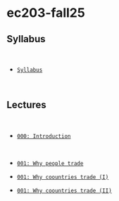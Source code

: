 # ec203-fall25



## Syllabus

<br>



- [`Syllabus`](https://raw.githack.com/marciosantetti/ec203-fall25/main/syllabus/syllabus-ec203-fall25.pdf)

<br>


## Lectures



<br>

- [`000: Introduction`](https://raw.githack.com/marciosantetti/ec203-fall25/refs/heads/main/lectures/000-intro/000-introduction.html)



<br>

- [`001: Why people trade`](https://raw.githack.com/marciosantetti/ec203-fall25/refs/heads/main/lectures/001-trade/001-trade-1.html)

- [`001: Why coountries trade (I)`](https://raw.githack.com/marciosantetti/ec203-fall25/refs/heads/main/lectures/001-trade/001-trade-2.html)

- [`001: Why coountries trade (II)`](https://raw.githack.com/marciosantetti/ec203-fall25/refs/heads/main/lectures/001-trade/001-trade-3.html)
